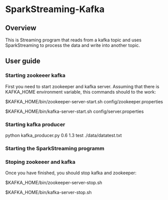 # SparkStreaming-Kafka

## Overview
This is Streaming program that reads from a kafka topic and uses SparkStreaming to process the data and write into another topic.

## User guide

### Starting zookeeer kafka
First you need to start zookeeper and kafka server. Assuming that there is KAFKA_HOME environment variable, this commands should to the work:

$KAFKA_HOME/bin/zookeeper-server-start.sh config/zookeeper.properties

$KAFKA_HOME/bin/kafka-server-start.sh config/server.properties


### Starting kafka producer

python kafka_producer.py 0.6 1.3 test ./data/datatest.txt

### Starting the SparkStreaming programm

### Stoping zookeeer and kafka
Once you have finished, you should stop kafka and zookeeper:

$KAFKA_HOME/bin/zookeeper-server-stop.sh

$KAFKA_HOME/bin/kafka-server-stop.sh
